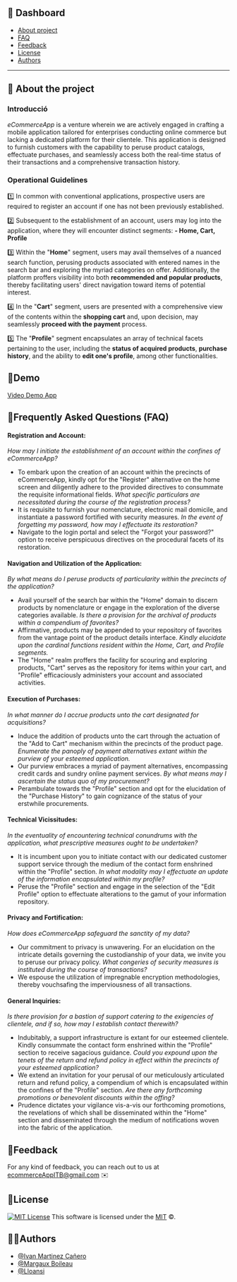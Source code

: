 ## 🚩 Dashboard

- [About project](#About-project)
- [FAQ](#FAQ)
- [Feedback](#Feedback)
- [License](#License)
- [Authors](#Authors)
---

## 🚧 About the project
### Introducció
*eCommerceApp* is a venture wherein we are actively engaged in crafting a mobile application tailored for enterprises conducting online commerce but lacking a dedicated platform for their clientele. This application is designed to furnish customers with the capability to peruse product catalogs, effectuate purchases, and seamlessly access both the real-time status of their transactions and a comprehensive transaction history.

### Operational Guidelines
1️⃣ In common with conventional applications, prospective users are required to register an account if one has not been previously established.

2️⃣ Subsequent to the establishment of an account, users may log into the application, where they will encounter distinct segments: **- Home, Cart, Profile**

3️⃣ Within the "**Home**" segment, users may avail themselves of a nuanced search function, perusing products associated with entered names in the search bar and exploring the myriad categories on offer. Additionally, the platform proffers visibility into both **recommended and popular products**, thereby facilitating users' direct navigation toward items of potential interest.

4️⃣ In the "**Cart**" segment, users are presented with a comprehensive view of the contents within the **shopping cart** and, upon decision, may seamlessly **proceed with the payment** process.

5️⃣ The "**Profile**" segment encapsulates an array of technical facets pertaining to the user, including the **status of acquired products**, **purchase history**, and the ability to **edit one's profile**, among other functionalities.


## 📼Demo
[Video Demo App](https://files.fm/u/5sds4jyygh#/view/srf8pd8jgh)


## 🙋Frequently Asked Questions (FAQ)
#### Registration and Account:
*How may I initiate the establishment of an account within the confines of eCommerceApp?*
- To embark upon the creation of an account within the precincts of eCommerceApp, kindly opt for the "Register" alternative on the home screen and diligently adhere to the provided directives to consummate the requisite informational fields.
*What specific particulars are necessitated during the course of the registration process?*
- It is requisite to furnish your nomenclature, electronic mail domicile, and instantiate a password fortified with security measures.
*In the event of forgetting my password, how may I effectuate its restoration?*
- Navigate to the login portal and select the "Forgot your password?" option to receive perspicuous directives on the procedural facets of its restoration.

#### Navigation and Utilization of the Application:
*By what means do I peruse products of particularity within the precincts of the application?*
- Avail yourself of the search bar within the "Home" domain to discern products by nomenclature or engage in the exploration of the diverse categories available.
*Is there a provision for the archival of products within a compendium of favorites?*
- Affirmative, products may be appended to your repository of favorites from the vantage point of the product details interface.
*Kindly elucidate upon the cardinal functions resident within the Home, Cart, and Profile segments.*
- The "Home" realm proffers the facility for scouring and exploring products, "Cart" serves as the repository for items within your cart, and "Profile" efficaciously administers your account and associated activities.

#### Execution of Purchases:
*In what manner do I accrue products unto the cart designated for acquisitions?*
- Induce the addition of products unto the cart through the actuation of the "Add to Cart" mechanism within the precincts of the product page.
*Enumerate the panoply of payment alternatives extant within the purview of your esteemed application.*
- Our purview embraces a myriad of payment alternatives, encompassing credit cards and sundry online payment services.
*By what means may I ascertain the status quo of my procurement?*
- Perambulate towards the "Profile" section and opt for the elucidation of the "Purchase History" to gain cognizance of the status of your erstwhile procurements.

#### Technical Vicissitudes:
*In the eventuality of encountering technical conundrums with the application, what prescriptive measures ought to be undertaken?*
- It is incumbent upon you to initiate contact with our dedicated customer support service through the medium of the contact form enshrined within the "Profile" section.
*In what modality may I effectuate an update of the information encapsulated within my profile?*
- Peruse the "Profile" section and engage in the selection of the "Edit Profile" option to effectuate alterations to the gamut of your information repository.

#### Privacy and Fortification:
*How does eCommerceApp safeguard the sanctity of my data?*
- Our commitment to privacy is unwavering. For an elucidation on the intricate details governing the custodianship of your data, we invite you to peruse our privacy policy.
*What congeries of security measures is instituted during the course of transactions?*
- We espouse the utilization of impregnable encryption methodologies, thereby vouchsafing the imperviousness of all transactions.

#### General Inquiries:
*Is there provision for a bastion of support catering to the exigencies of clientele, and if so, how may I establish contact therewith?*
- Indubitably, a support infrastructure is extant for our esteemed clientele. Kindly consummate the contact form enshrined within the "Profile" section to receive sagacious guidance.
*Could you expound upon the tenets of the return and refund policy in effect within the precincts of your esteemed application?*
- We extend an invitation for your perusal of our meticulously articulated return and refund policy, a compendium of which is encapsulated within the confines of the "Profile" section.
*Are there any forthcoming promotions or benevolent discounts within the offing?*
- Prudence dictates your vigilance vis-a-vis our forthcoming promotions, the revelations of which shall be disseminated within the "Home" section and disseminated through the medium of notifications woven into the fabric of the application.


## 📝Feedback
For any kind of feedback, you can reach out to us at ecommerceAppITB@gmail.com ✉️


## 📜License
[![MIT License](https://img.shields.io/badge/Llic%C3%A8ncia-MIT-green)](https://choosealicense.com/licenses/mit/)
This software is licensed under the [MIT](https://github.com/nhn/tui.editor/blob/master/LICENSE) ©.


## 🧑🏽Authors
- [@Ivan Martinez Cañero](https://github.com/IvanCaEz)
- [@Margaux Boileau](https://github.com/Maragaux-Boileau)
- [@Lloansi](https://github.com/Lloansi)

